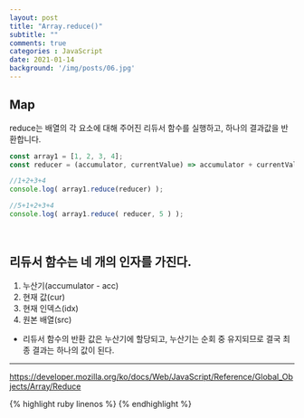 ```yaml
---
layout: post
title: "Array.reduce()"
subtitle: ""
comments: true
categories : JavaScript
date: 2021-01-14
background: '/img/posts/06.jpg'
---
```


## Map
reduce는 배열의 각 요소에 대해 주어진 리듀서 함수를 실행하고, 하나의 결과값을 반환합니다.

```javascript
const array1 = [1, 2, 3, 4];
const reducer = (accumulator, currentValue) => accumulator + currentValue;

//1+2+3+4
console.log( array1.reduce(reducer) );

//5+1+2+3+4
console.log( array1.reduce( reducer, 5 ) );
```

<br/>

## 리듀서 함수는 네 개의 인자를 가진다.
 1. 누산기(accumulator - acc)
 2. 현재 값(cur)
 3. 현재 인덱스(idx)
 4. 원본 배열(src)
 - 리듀서 함수의 반환 값은 누산기에 할당되고, 누산기는 순회 중 유지되므로 결국 최종 결과는 하나의 값이 된다.



---
 <https://developer.mozilla.org/ko/docs/Web/JavaScript/Reference/Global_Objects/Array/Reduce>

{% highlight ruby linenos %}
{% endhighlight %}

